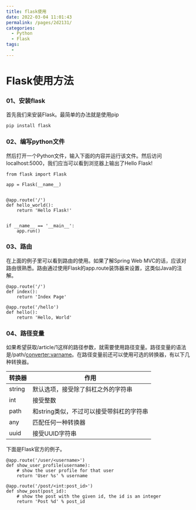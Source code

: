 ```yaml
---
title: flask使用
date: 2022-03-04 11:01:43
permalink: /pages/2d2131/
categories:
  - Python
  - Flask
tags:
  - 
---
```


# Flask使用方法

### 01、安装flask

首先我们来安装Flask。最简单的办法就是使用pip

`pip install flask`

### 02、编写python文件

然后打开一个Python文件，输入下面的内容并运行该文件。然后访问localhost:5000，我们应当可以看到浏览器上输出了Hello Flask!

```
from flask import Flask

app = Flask(__name__)


@app.route('/')
def hello_world():
    return 'Hello Flask!'


if __name__ == '__main__':
    app.run()
```

### 03、路由

在上面的例子里可以看到路由的使用。如果了解Spring Web MVC的话，应该对路由很熟悉。路由通过使用Flask的app.route装饰器来设置，这类似Java的注解。

```
@app.route('/')
def index():
    return 'Index Page'

@app.route('/hello')
def hello():
    return 'Hello, World'

```

### 04、路径变量

如果希望获取/article/1这样的路径参数，就需要使用路径变量。路径变量的语法是/path/<converter:varname>。在路径变量前还可以使用可选的转换器，有以下几种转换器。

	
| 转换器      | 作用 |
| ----------- | ----------- |
| string      | 默认选项，接受除了斜杠之外的字符串       |
| int   | 接受整数        |
| path   | 和string类似，不过可以接受带斜杠的字符串        |
| any   | 匹配任何一种转换器        |
| uuid   | 接受UUID字符串        |


下面是Flask官方的例子。
```
@app.route('/user/<username>')
def show_user_profile(username):
    # show the user profile for that user
    return 'User %s' % username

@app.route('/post/<int:post_id>')
def show_post(post_id):
    # show the post with the given id, the id is an integer
    return 'Post %d' % post_id
```

